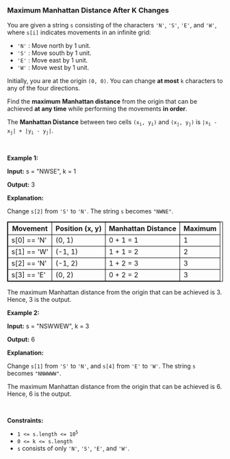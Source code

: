 
<h3>Maximum Manhattan Distance After K Changes</h3>
<div><p>You are given a string <code>s</code> consisting of the characters <code>'N'</code>, <code>'S'</code>, <code>'E'</code>, and <code>'W'</code>, where <code>s[i]</code> indicates movements in an infinite grid:</p>
<ul>
<li><code>'N'</code> : Move north by 1 unit.</li>
<li><code>'S'</code> : Move south by 1 unit.</li>
<li><code>'E'</code> : Move east by 1 unit.</li>
<li><code>'W'</code> : Move west by 1 unit.</li>
</ul>
<p>Initially, you are at the origin <code>(0, 0)</code>. You can change <strong>at most</strong> <code>k</code> characters to any of the four directions.</p>
<p>Find the <strong>maximum</strong> <strong>Manhattan distance</strong> from the origin that can be achieved <strong>at any time</strong> while performing the movements <strong>in order</strong>.</p>
The <strong>Manhattan Distance</strong> between two cells <code>(x<sub>i</sub>, y<sub>i</sub>)</code> and <code>(x<sub>j</sub>, y<sub>j</sub>)</code> is <code>|x<sub>i</sub> - x<sub>j</sub>| + |y<sub>i</sub> - y<sub>j</sub>|</code>.
<p> </p>
<p><strong>Example 1:</strong></p>
<div class="example-block">
<p><strong>Input:</strong> <span class="example-io">s = "NWSE", k = 1</span></p>
<p><strong>Output:</strong> <span class="example-io">3</span></p>
<p><strong>Explanation:</strong></p>
<p>Change <code>s[2]</code> from <code>'S'</code> to <code>'N'</code>. The string <code>s</code> becomes <code>"NWNE"</code>.</p>
<table style="border: 1px solid black;"><thead><tr><th style="border: 1px solid black;">Movement</th><th style="border: 1px solid black;">Position (x, y)</th><th style="border: 1px solid black;">Manhattan Distance</th><th style="border: 1px solid black;">Maximum</th></tr></thead><tbody><tr><td style="border: 1px solid black;">s[0] == 'N'</td><td style="border: 1px solid black;">(0, 1)</td><td style="border: 1px solid black;">0 + 1 = 1</td><td style="border: 1px solid black;">1</td></tr><tr><td style="border: 1px solid black;">s[1] == 'W'</td><td style="border: 1px solid black;">(-1, 1)</td><td style="border: 1px solid black;">1 + 1 = 2</td><td style="border: 1px solid black;">2</td></tr><tr><td style="border: 1px solid black;">s[2] == 'N'</td><td style="border: 1px solid black;">(-1, 2)</td><td style="border: 1px solid black;">1 + 2 = 3</td><td style="border: 1px solid black;">3</td></tr><tr><td style="border: 1px solid black;">s[3] == 'E'</td><td style="border: 1px solid black;">(0, 2)</td><td style="border: 1px solid black;">0 + 2 = 2</td><td style="border: 1px solid black;">3</td></tr></tbody></table>
<p>The maximum Manhattan distance from the origin that can be achieved is 3. Hence, 3 is the output.</p>
</div>
<p><strong>Example 2:</strong></p>
<div class="example-block">
<p><strong>Input:</strong> <span class="example-io">s = "NSWWEW", k = 3</span></p>
<p><strong>Output:</strong> <span class="example-io">6</span></p>
<p><strong>Explanation:</strong></p>
<p>Change <code>s[1]</code> from <code>'S'</code> to <code>'N'</code>, and <code>s[4]</code> from <code>'E'</code> to <code>'W'</code>. The string <code>s</code> becomes <code>"NNWWWW"</code>.</p>
<p>The maximum Manhattan distance from the origin that can be achieved is 6. Hence, 6 is the output.</p>
</div>
<p> </p>
<p><strong>Constraints:</strong></p>
<ul>
<li><code>1 &lt;= s.length &lt;= 10<sup>5</sup></code></li>
<li><code>0 &lt;= k &lt;= s.length</code></li>
<li><code>s</code> consists of only <code>'N'</code>, <code>'S'</code>, <code>'E'</code>, and <code>'W'</code>.</li>
</ul>
</div>
